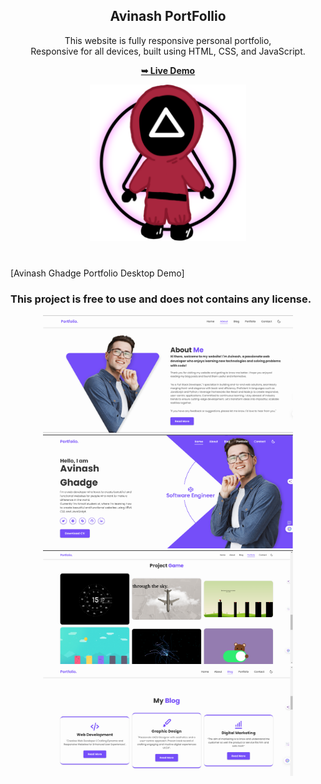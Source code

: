 
<div align="center">
  

  <h2 align="center">Avinash PortFollio</h2>

  This website is fully responsive personal portfolio, <br />Responsive for all devices, built using HTML, CSS, and JavaScript.

  <a href="https://github.com/Usernamecopieded"><strong>➥ Live Demo</strong></a>
  
  <img  width="250" src="https://github.com/Usernamecopieded/Portfollio_Website/blob/main/Img/pngwing.com%20(2).png" />



</div>

<br />


###
[Avinash Ghadge Portfolio Desktop Demo]


### This project is **free to use** and does not contains any license.


<div align="center">

<img align="" alt="coding" width="400" src="https://github.com/Usernamecopieded/Portfollio_Website/blob/main/Img/Portfollio%2002.png">

<img align="" alt="coding" width="400" src="https://github.com/Usernamecopieded/Portfollio_Website/blob/main/Img/Portfollio%2001.png">

<img align="" alt="coding" width="400" src="https://github.com/Usernamecopieded/Portfollio_Website/blob/main/Img/Portfollio%2004.png">

<img align="" alt="coding" width="400" src="https://github.com/Usernamecopieded/Portfollio_Website/blob/main/Img/Portfollio%2003.png">

</div>
